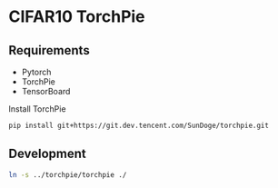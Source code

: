 # CIFAR10 TorchPie

## Requirements

- Pytorch
- TorchPie
- TensorBoard

Install TorchPie
```bash
pip install git+https://git.dev.tencent.com/SunDoge/torchpie.git
```



## Development

```bash
ln -s ../torchpie/torchpie ./
```